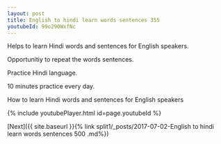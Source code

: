 ```yaml
---
layout: post
title: English to hindi learn words sentences 355 
youtubeId: 99o290WxfNc
---
```

 
 
Helps to learn Hindi words and sentences for English speakers.

Opportunitiy to repeat the words sentences. 

Practice Hindi language. 
 
10 minutes practice every day. 
 
How to learn Hindi words and sentences for English speakers 
 
{% include youtubePlayer.html id=page.youtubeId %}
 
 
[Next]({{ site.baseurl }}{% link  split1/_posts/2017-07-02-English to hindi learn words sentences 500 .md%})
 
